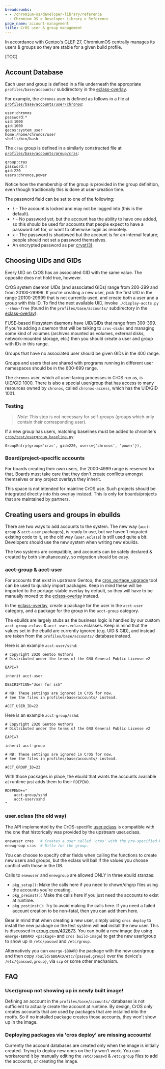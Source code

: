 ```yaml
---
breadcrumbs:
- - /chromium-os/developer-library/reference
  - Chromium OS > Developer Library > Reference
page_name: account-management
title: CrOS user & group management
---
```


In accordance with [Gentoo's GLEP 27](https://wiki.gentoo.org/wiki/GLEP:27),
ChromiumOS centrally manages its users & groups so they are stable for a given
build profile.

[TOC]

## Account Database

Each user and group is defined in a file underneath the appropriate
`profiles/base/accounts/` subdirectory in the [eclass-overlay].

For example, the `chronos` user is defined as follows in a file at
[`profiles/base/accounts/user/chronos`](https://chromium.googlesource.com/chromiumos/overlays/eclass-overlay/+/HEAD/profiles/base/accounts/user/chronos):
```
user:chronos
password:*
uid:1000
gid:1000
gecos:system_user
home:/home/chronos/user
shell:/bin/bash
```

The `cras` group is defined in a similarly constructed file at
[`profiles/base/accounts/group/cras`](https://chromium.googlesource.com/chromiumos/overlays/eclass-overlay/+/HEAD/profiles/base/accounts/group/cras):
```
group:cras
password:!
gid:220
users:chronos,power
```

Notice how the membership of the group is provided in the group definition, even
though traditionally this is done at user-creation time.

The password field can be set to one of the following:

*   `!` - The account is locked and may not be logged into (this is the
    default).
*   `*` - No password yet, but the account has the ability to have one added,
    so this should be used for accounts that people expect to have a password
    set for, or want to otherwise login as remotely.
*   `x` - The password is shadowed but the account is for an internal feature;
    people should not set a password themselves.
*   An encrypted password as per
    [crypt(3)](https://man7.org/linux/man-pages/man3/crypt.3.html#NOTES).

## Choosing UIDs and GIDs

Every UID on CrOS has an associated GID with the same value. The
opposite does not hold true, however.

CrOS system daemon UIDs (and associated GIDs) range from 200-299 and
from 20100-29999. If you're creating a new user, pick the first UID in
the range 20100-29999 that is not currently used, and create both a user
and a group with this ID. To find the next available UID, invoke
`./display-accts.py --show-free` (found in the `profiles/base/accounts/`
subdirectory in the [eclass-overlay]).

FUSE-based filesystem daemons have UID/GIDs that range from 300-399.
If you're adding a daemon that will be talking to `cros-disks` and
managing some kind of volumes (archives mounted as volumes, external
disks, network-mounted storage, etc.) then you should create a user
and group with IDs in this range.

Groups that have no associated user should be given GIDs in the 400 range.

Groups and users that are shared with programs running in different user
namespaces should be in the 600-699 range.

The `chronos` user, which all user-facing processes in CrOS run as, is
UID/GID 1000. There is also a special user/group that has access to
many resources owned by `chronos`, called `chronos-access`, which has
the UID/GID 1001.

### Testing

> *Note*: This step is not necessary for self-groups (groups which only
contain their corresponding user).

If a new group has users, matching baselines must be added to chromite's
[`cros/test/usergroup_baseline.py`](https://chromium.googlesource.com/chromiumos/chromite/+/HEAD/cros/test/usergroup_baseline.py):
```
GroupEntry(group='cras', gid=220, users={'chronos', 'power'}),
```

### Board/project-specific accounts

For boards creating their own users, the 2000-4999 range is reserved for that.
Boards must take care that they don't create conflicts amongst themselves or
any project overlays they inherit.

This space is not intended for mainline CrOS use. Such projects should be
integrated directly into this overlay instead. This is only for boards/projects
that are maintained by partners.

## Creating users and groups in ebuilds

There are two ways to add accounts to the system. The new way (`acct-group` &
`acct-user` packages), is ready to use, but we haven't migrated existing code to
it, so the old way (`user.eclass`) is still used quite a bit. Developers should
use the new system when writing new ebuilds.

The two systems are compatible, and accounts can be safely declared & created by
both simultaneously, so migration should be easy.

### acct-group & acct-user

For accounts that exist in upstream Gentoo, the [cros_portage_upgrade] tool can
be used to quickly import packages. Keep in mind these will be imported to the
portage-stable overlay by default, so they will have to be manually moved to the
[eclass-overlay] instead.

In the [eclass-overlay], create a package for the user in the `acct-user`
category, and a package for the group in the `acct-group` category.

The ebuilds are largely stubs as the business logic is handled by our custom
`acct-group.eclass` & `acct-user.eclass` eclasses. Keep in mind that the values
set in the ebuild are currently ignored (e.g. UID & GID), and instead are taken
from the `profiles/base/accounts/` database instead.

Here is an example `acct-user/sshd`:
```
# Copyright 2020 Gentoo Authors
# Distributed under the terms of the GNU General Public License v2

EAPI=7

inherit acct-user

DESCRIPTION="User for ssh"

# NB: These settings are ignored in CrOS for now.
# See the files in profiles/base/accounts/ instead.

ACCT_USER_ID=22
```

Here is an example `acct-group/sshd`:
```
# Copyright 2020 Gentoo Authors
# Distributed under the terms of the GNU General Public License v2

EAPI=7

inherit acct-group

# NB: These settings are ignored in CrOS for now.
# See the files in profiles/base/accounts/ instead.

ACCT_GROUP_ID=22
```

With those packages in place, the ebuild that wants the accounts available at
runtime just adds them to their `RDEPEND`.

```
RDEPEND+="
	acct-group/sshd
	acct-user/sshd
"
```

### user.eclass (the old way)

The API implemented by the CrOS-specific [user.eclass] is compatible with the
one that historically was provided by the upstream user.eclass.

```sh
enewuser cras   # Creates a user called 'cras' with the pre-specified UID.
enewgroup cras  # Ditto for the group.
```

You can choose to specify other fields when calling the functions to create
new users and groups, but the eclass will bail if the values you choose conflict
with those in the DB.

Calls to `enewuser` and `enewgroup` are allowed ONLY in three ebuild stanzas:

*   `pkg_setup()`: Make the calls here if you need to chown/chgrp files using
    the accounts you're creating.
*   `pkg_preinst()`: Make the calls here if you just need the accounts to exist
    at runtime.
*   `pkg_postinst()`: Try to avoid making the calls here. If you need a failed
    account creation to be non-fatal, then you can add them here.

Bear in mind that when creating a new user, simply using `cros deploy` to
install the new package on the test system will **not** install the new user.
This is discussed in [crbug.com/402673]. You can build a new image (by using
`emerge-$BOARD <package>` and `cros build-image`) to get the new user/group to
show up in `/etc/passwd` and `/etc/group`.

Alternatively you can `emerge-$BOARD` the package with the new user/group and
then copy `/build/$BOARD/etc/{passwd,group}` over the device's
`/etc/{passwd,group}`, via `scp` or some other mechanism.

## FAQ

### User/group not showing up in newly built image!

Defining an account in the `profiles/base/accounts/` databases is not sufficient
to actually create the account at runtime. By design, CrOS only creates accounts
that are used by packages that are installed into the rootfs. So if no installed
package creates those accounts, they won't show up in the image.

### Deploying packages via 'cros deploy' are missing accounts!

Currently the account databases are created only when the image is initially
created. Trying to deploy new ones on the fly won't work. You can workaround it
by manually editing the `/etc/passwd` & `/etc/group` files to add the accounts,
or creating the image.


[crbug.com/402673]: https://crbug.com/402673
[cros_portage_upgrade]: portage/package_upgrade_process.md
[eclass-overlay]: https://chromium.googlesource.com/chromiumos/overlays/eclass-overlay/
[user.eclass]: https://chromium.googlesource.com/chromiumos/overlays/eclass-overlay/+/HEAD/eclass/user.eclass
